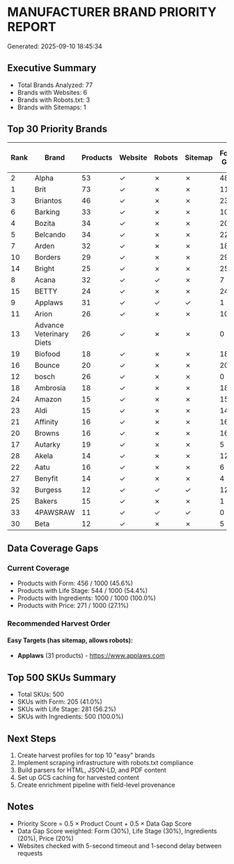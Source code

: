 # MANUFACTURER BRAND PRIORITY REPORT
Generated: 2025-09-10 18:45:34

## Executive Summary
- Total Brands Analyzed: 77
- Brands with Websites: 6
- Brands with Robots.txt: 3
- Brands with Sitemaps: 1

## Top 30 Priority Brands

| Rank | Brand | Products | Website | Robots | Sitemap | Form Gap | Life Stage Gap | Ingredients Gap | Price Gap | Priority Score |
|------|-------|----------|---------|--------|---------|----------|----------------|-----------------|-----------|----------------|
| 2 | Alpha | 53 | ✓ | ✗ | ✗ | 48 | 47 | 0 | 53 | 46 |
| 1 | Brit | 73 | ✓ | ✗ | ✗ | 11 | 13 | 0 | 36 | 44 |
| 3 | Briantos | 46 | ✓ | ✗ | ✗ | 23 | 12 | 0 | 23 | 31 |
| 6 | Barking | 33 | ✓ | ✗ | ✗ | 10 | 29 | 0 | 33 | 26 |
| 4 | Bozita | 34 | ✓ | ✗ | ✗ | 20 | 16 | 0 | 20 | 24 |
| 5 | Belcando | 34 | ✓ | ✗ | ✗ | 22 | 12 | 0 | 23 | 24 |
| 7 | Arden | 32 | ✓ | ✗ | ✗ | 18 | 3 | 0 | 32 | 22 |
| 10 | Borders | 29 | ✓ | ✗ | ✗ | 29 | 0 | 0 | 29 | 22 |
| 14 | Bright | 25 | ✓ | ✗ | ✗ | 25 | 18 | 0 | 25 | 21 |
| 8 | Acana | 32 | ✓ | ✓ | ✗ | 7 | 12 | 0 | 19 | 21 |
| 15 | BETTY | 24 | ✓ | ✗ | ✗ | 24 | 16 | 0 | 24 | 20 |
| 9 | Applaws | 31 | ✓ | ✓ | ✓ | 1 | 3 | 0 | 13 | 17 |
| 11 | Arion | 26 | ✓ | ✗ | ✗ | 10 | 10 | 0 | 10 | 17 |
| 13 | Advance Veterinary Diets | 26 | ✓ | ✗ | ✗ | 0 | 18 | 0 | 0 | 16 |
| 19 | Biofood | 18 | ✓ | ✗ | ✗ | 18 | 12 | 0 | 18 | 15 |
| 16 | Bounce | 20 | ✓ | ✗ | ✗ | 20 | 1 | 0 | 20 | 15 |
| 12 | bosch | 26 | ✓ | ✗ | ✗ | 0 | 9 | 0 | 1 | 14 |
| 18 | Ambrosia | 18 | ✓ | ✗ | ✗ | 18 | 1 | 0 | 18 | 14 |
| 24 | Amazon | 15 | ✓ | ✗ | ✗ | 15 | 14 | 0 | 15 | 13 |
| 23 | Aldi | 15 | ✓ | ✗ | ✗ | 14 | 14 | 0 | 15 | 13 |
| 21 | Affinity | 16 | ✓ | ✗ | ✗ | 16 | 6 | 0 | 16 | 13 |
| 20 | Browns | 16 | ✓ | ✗ | ✗ | 16 | 1 | 0 | 16 | 12 |
| 17 | Autarky | 19 | ✓ | ✗ | ✗ | 5 | 4 | 0 | 12 | 12 |
| 28 | Akela | 14 | ✓ | ✗ | ✗ | 12 | 12 | 0 | 14 | 12 |
| 22 | Aatu | 16 | ✓ | ✗ | ✗ | 6 | 10 | 0 | 11 | 12 |
| 27 | Benyfit | 14 | ✓ | ✗ | ✗ | 4 | 8 | 0 | 14 | 10 |
| 32 | Burgess | 12 | ✓ | ✓ | ✓ | 12 | 2 | 0 | 12 | 9 |
| 25 | Bakers | 15 | ✓ | ✗ | ✗ | 1 | 1 | 0 | 12 | 9 |
| 33 | 4PAWSRAW | 11 | ✓ | ✓ | ✓ | 0 | 10 | 0 | 11 | 8 |
| 30 | Beta | 12 | ✓ | ✗ | ✗ | 5 | 0 | 0 | 12 | 8 |


## Data Coverage Gaps

### Current Coverage
- Products with Form: 456 / 1000 (45.6%)
- Products with Life Stage: 544 / 1000 (54.4%)
- Products with Ingredients: 1000 / 1000 (100.0%)
- Products with Price: 271 / 1000 (27.1%)

### Recommended Harvest Order

#### Easy Targets (has sitemap, allows robots):
- **Applaws** (31 products) - https://www.applaws.com


## Top 500 SKUs Summary
- Total SKUs: 500
- SKUs with Form: 205 (41.0%)
- SKUs with Life Stage: 281 (56.2%)
- SKUs with Ingredients: 500 (100.0%)

## Next Steps
1. Create harvest profiles for top 10 "easy" brands
2. Implement scraping infrastructure with robots.txt compliance
3. Build parsers for HTML, JSON-LD, and PDF content
4. Set up GCS caching for harvested content
5. Create enrichment pipeline with field-level provenance

## Notes
- Priority Score = 0.5 × Product Count + 0.5 × Data Gap Score
- Data Gap Score weighted: Form (30%), Life Stage (30%), Ingredients (20%), Price (20%)
- Websites checked with 5-second timeout and 1-second delay between requests
